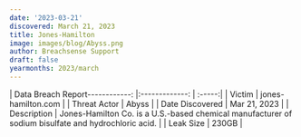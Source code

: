 ```yaml
---
date: '2023-03-21'
discovered: March 21, 2023
title: Jones-Hamilton
image: images/blog/Abyss.png
author: Breachsense Support
draft: false
yearmonths: 2023/march
---
```


| Data Breach Report------------:     |:-------------:    | :-----:|
| Victim      | jones-hamilton.com      | 
| Threat Actor      | Abyss      | 
| Date Discovered      | Mar 21, 2023      | 
| Description      | Jones-Hamilton Co. is a U.S.-based chemical manufacturer of sodium bisulfate and hydrochloric acid.      | 
| Leak Size      | 230GB      | 


